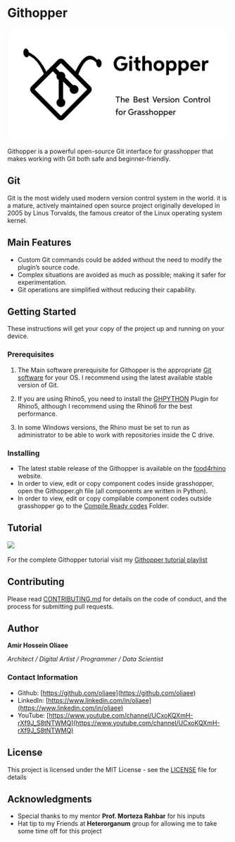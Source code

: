 # Githopper

![Banner](banner.png)

Githopper is a powerful open-source Git interface for grasshopper that makes working with Git both safe and beginner-friendly.

## Git

Git is the most widely used modern version control system in the world. it is a mature, actively maintained open source project originally developed in 2005 by Linus Torvalds, the famous creator of the Linux operating system kernel.

## Main Features

* Custom Git commands could be added without the need to modify the plugin’s source code.
* Complex situations are avoided as much as possible; making it safer for experimentation.
* Git operations are simplified without reducing their capability.

## Getting Started

These instructions will get your copy of the project up and running on your device.

### Prerequisites

1. The Main software prerequisite for Githopper is the appropriate [Git software](https://git-scm.com/downloads) for your OS. I recommend using the latest available stable version of Git.

2. If you are using Rhino5, you need to install the [GHPYTHON](https://www.food4rhino.com/app/ghpython) Plugin for Rhino5, although I recommend using the Rhino6 for the best performance.

3. In some Windows versions, the Rhino must be set to run as administrator to be able to work with repositories inside the C drive.

### Installing

* The latest stable release of the Githopper is available on the [food4rhino](https://www.food4rhino.com/) website.
* In order to view, edit or copy component codes inside grasshopper, open the Githopper.gh file (all components are written in Python).
* In order to view, edit or copy compilable component codes outside grasshopper go to the [Compile Ready codes](https://github.com/oliaee/Githopper/tree/master/Compile%20Ready%20codes) Folder.

## Tutorial

[![](https://i.imgur.com/JpxDf3A.png)](https://youtu.be/9kR_wmmpvx4?list=PLexAqzvLGzqF2broyyQi4fwY8e7gYZegs)

For the complete Githopper tutorial visit my [Githopper tutorial playlist](https://www.youtube.com/embed/9kR_wmmpvx4?list=PLexAqzvLGzqF2broyyQi4fwY8e7gYZegs)

## Contributing

Please read [CONTRIBUTING.md](https://github.com/oliaee/Githopper/blob/master/CONTRIBUTING.md) for details on the code of conduct, and the process for submitting pull requests.

## Author

**Amir Hossein Oliaee**

*Architect / Digital Artist / Programmer / Data Scientist*

### Contact Information

* Github: [https://github.com/oliaee](https://github.com/oliaee)
* LinkedIn: [https://www.linkedin.com/in/oliaee](https://www.linkedin.com/in/oliaee)
* YouTube: [https://www.youtube.com/channel/UCxoKQXmH-rXf9J_S8tNTWMQ](https://www.youtube.com/channel/UCxoKQXmH-rXf9J_S8tNTWMQ)

## License

This project is licensed under the MIT License - see the [LICENSE](LICENSE) file for details

## Acknowledgments

* Special thanks to my mentor **Prof. Morteza Rahbar** for his inputs
* Hat tip to my Friends at **Heterorganum** group for allowing me to take some time off for this project